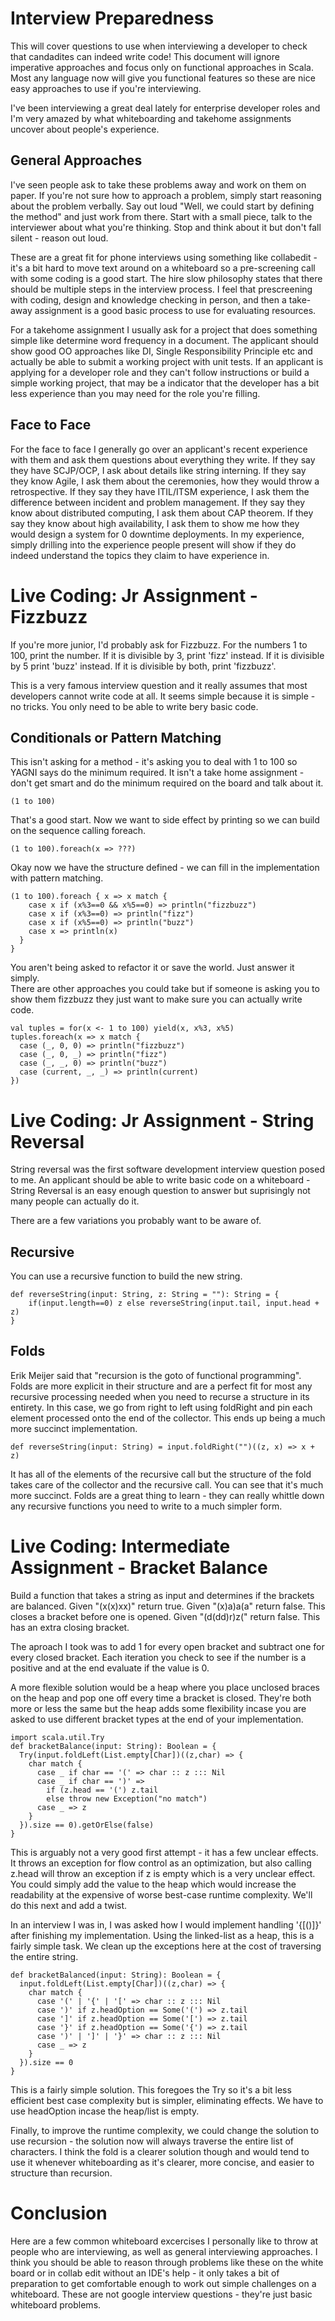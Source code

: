 Interview Preparedness
======================

This will cover questions to use when interviewing a developer to check that candadites can indeed write code!
This document will ignore imperative approaches and focus only on functional approaches in Scala. Most any language now will give you functional features so these are nice easy approaches to use if you're interviewing.

I've been interviewing a great deal lately for enterprise developer roles and I'm very amazed by what whiteboarding and takehome assignments uncover about people's experience.

General Approaches
------------------

I've seen people ask to take these problems away and work on them on paper. If you're not sure how to approach a problem, simply start reasoning about the problem verbally. Say out loud "Well, we could start by defining the method" and just work from there. Start with a small piece, talk to the interviewer about what you're thinking. Stop and think about it but don't fall silent - reason out loud.

These are a great fit for phone interviews using something like collabedit - it's a bit hard to move text around on a whiteboard so a pre-screening call with some coding is a good start. The hire slow philosophy states that there should be multiple steps in the interview process. I feel that prescreening with coding, design and knowledge checking in person, and then a take-away assignment is a good basic process to use for evaluating resources. 

For a takehome assignment I usually ask for a project that does something simple like determine word frequency in a document. The applicant should show good OO approaches like DI, Single Responsibility Principle etc and actually be able to submit a working project with unit tests. If an applicant is applying for a developer role and they can't follow instructions or build a simple working project, that may be a indicator that the developer has a bit less experience than you may need for the role you're filling.

Face to Face
------------

For the face to face I generally go over an applicant's recent experience with them and ask them questions about everything they write. If they say they have SCJP/OCP, I ask about details like string interning. If they say they know Agile, I ask them about the ceremonies, how they would throw a retrospective. If they say they have ITIL/ITSM experience, I ask them the difference between incident and problem management. If they say they know about distributed computing, I ask them about CAP theorem. If they say they know about high availability, I ask them to show me how they would design a system for 0 downtime deployments. In my experience, simply drilling into the experience people present will show if they do indeed understand the topics they claim to have experience in.

Live Coding: Jr Assignment - Fizzbuzz
=====================================

If you're more junior, I'd probably ask for Fizzbuzz. For the numbers 1 to 100, print the number. If it is divisible by 3, print 'fizz' instead. If it is divisible by 5 print 'buzz' instead. If it is divisible by both, print 'fizzbuzz'.

This is a very famous interview question and it really assumes that most developers cannot write code at all. It seems simple because it is simple - no tricks. You only need to be able to write bery basic code.

Conditionals or Pattern Matching
--------------------------------

This isn't asking for a method - it's asking you to deal with 1 to 100 so YAGNI says do the minimum required. It isn't a take home assignment - don't get smart and do the minimum required on the board and talk about it.

    (1 to 100)
    
That's a good start. Now we want to side effect by printing so we can build on the sequence calling foreach.

    (1 to 100).foreach(x => ???)
    
Okay now we have the structure defined - we can fill in the implementation with pattern matching.

    (1 to 100).foreach { x => x match { 
        case x if (x%3==0 && x%5==0) => println("fizzbuzz")
        case x if (x%3==0) => println("fizz")
        case x if (x%5==0) => println("buzz")
        case x => println(x)
      }
    }

You aren't being asked to refactor it or save the world. Just answer it simply.    
There are other approaches you could take but if someone is asking you to show them fizzbuzz they just want to make sure you can actually write code.

    val tuples = for(x <- 1 to 100) yield(x, x%3, x%5)
    tuples.foreach(x => x match {
      case (_, 0, 0) => println("fizzbuzz")
      case (_, 0, _) => println("fizz")
      case (_, _, 0) => println("buzz")
      case (current, _, _) => println(current)
    })
    
Live Coding: Jr Assignment - String Reversal
============================================
String reversal was the first software development interview question posed to me. An applicant should be able to write basic code on a whiteboard - String Reversal is an easy enough question to answer but suprisingly not many people can actually do it.

There are a few variations you probably want to be aware of. 

Recursive
---------
You can use a recursive function to build the new string.

    def reverseString(input: String, z: String = ""): String = {
        if(input.length==0) z else reverseString(input.tail, input.head + z)
    }

Folds
-----
Erik Meijer said that "recursion is the goto of functional programming". Folds are more explicit in their structure and are a perfect fit for most any recursive processing needed when you need to recurse a structure in its entirety. In this case, we go from right to left using foldRight and pin each element processed onto the end of the collector. This ends up being a much more succinct implementation.

    def reverseString(input: String) = input.foldRight("")((z, x) => x + z)

It has all of the elements of the recursive call but the structure of the fold takes care of the collector and the recursive call. You can see that it's much more succinct. Folds are a great thing to learn - they can really whittle down any recursive functions you need to write to a much simpler form.

Live Coding: Intermediate Assignment - Bracket Balance
======================================================

Build a function that takes a string as input and determines if the brackets are balanced. 
Given "(x(x)xx)" return true.
Given "(x)a)a(a" return false. This closes a bracket before one is opened.
Given "(d(dd)r)z(" return false. This has an extra closing bracket.

The aproach I took was to add 1 for every open bracket and subtract one for every closed bracket. Each iteration you check to see if the number is a positive and at the end evaluate if the value is 0.

A more flexible solution would be a heap where you place unclosed braces on the heap and pop one off every time a bracket is closed. They're both more or less the same but the heap adds some flexibility incase you are asked to use different bracket types at the end of your implementation. 

    import scala.util.Try
    def bracketBalance(input: String): Boolean = {
      Try(input.foldLeft(List.empty[Char])((z,char) => {
        char match {
          case _ if char == '(' => char :: z ::: Nil
          case _ if char == ')' =>
            if (z.head == '(') z.tail
            else throw new Exception("no match")
          case _ => z
        }
      }).size == 0).getOrElse(false)
    }

This is arguably not a very good first attempt - it has a few unclear effects. It throws an exception for flow control as an optimization, but also calling z.head will throw an exception if z is empty which is a very unclear effect. You could simply add the value to the heap which would increase the readability at the expensive of worse best-case runtime complexity. We'll do this next and add a twist.

In an interview I was in, I was asked how I would implement handling '{[()]}' after finishing my implementation. Using the linked-list as a heap, this is a fairly simple task. We clean up the exceptions here at the cost of traversing the entire string.

    def bracketBalanced(input: String): Boolean = {
      input.foldLeft(List.empty[Char])((z,char) => {
        char match {
          case '(' | '{' | '[' => char :: z ::: Nil
          case ')' if z.headOption == Some('(') => z.tail
          case ']' if z.headOption == Some('[') => z.tail
          case '}' if z.headOption == Some('{') => z.tail
          case ')' | ']' | '}' => char :: z ::: Nil
          case _ => z
        }
      }).size == 0
    }
    
This is a fairly simple solution. This foregoes the Try so it's a bit less efficient best case complexity but is simpler, eliminating effects. We have to use headOption incase the heap/list is empty.

Finally, to improve the runtime complexity, we could change the solution to use recursion - the solution now will always traverse the entire list of characters. I think the fold is a clearer solution though and would tend to use it whenever whiteboarding as it's clearer, more concise, and easier to structure than recursion. 

Conclusion
==========
Here are a few common whiteboard excercises I personally like to throw at people who are interviewing, as well as general interviewing approaches. I think you should be able to reason through problems like these on the white board or in collab edit without an IDE's help - it only takes a bit of preparation to get comfortable enough to work out simple challenges on a whiteboard. These are not google interview questions - they're just basic whiteboard problems. 
